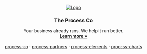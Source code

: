 <p align="center">
  <a href="https://github.com/process-co/">
    <img src="https://github.com/user-attachments/assets/29f60712-e4a5-4939-99d1-48ce048b553e" alt="Logo">
  </a>

  <h3 align="center">The Process Co</h3>

  <p align="center">
    Your business already runs. We help it run better.
    <br />
    <a href="https://process.co"><strong>Learn more »</strong></a>
    <br />
    <br />
    <a href="https://github.com/process-co">process-co</a>
    ·
    <a href="https://github.com/process-partners">process-partners</a>
    ·
    <a href="https://github.com/process-elements">process-elements</a>
    ·
    <a href="https://github.com/process-charts">process-charts</a>
  </p>
</p>

<!-- Primary Sales & Information Website
* https://process.co

Workflow & WorkOS Application
* https://app.process.co

User & Element Documentation
* https://docs.process.co

Developer Portal and Documentation
* https://developers.process.co

Status
* https://status.process.co -->

<!--

**Here are some ideas to get you started:**

🙋‍♀️ A short introduction - what is your organization all about?
🌈 Contribution guidelines - how can the community get involved?
👩‍💻 Useful resources - where can the community find your docs? Is there anything else the community should know?
🍿 Fun facts - what does your team eat for breakfast?
🧙 Remember, you can do mighty things with the power of [Markdown](https://docs.github.com/github/writing-on-github/getting-started-with-writing-and-formatting-on-github/basic-writing-and-formatting-syntax)
-->
